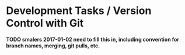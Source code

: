 # Development Tasks / Version Control with Git

**TODO smalers 2017-01-02 need to fill this in, including convention for branch names, merging, git pulls, etc.**
